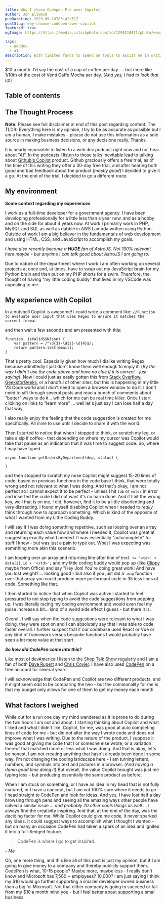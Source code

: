 ```yaml
---
title: Why I chose Codepen Pro over Copilot
author: Jon Ellwood
pubDatetime: 2023-09-18T03:42:51Z
postSlug: why-choose-codepen-over-copilot
featured: true
ogImage: https://https://media.istockphoto.com/id/1296110471/photo/woman-hiking-and-going-camping-in-nature.jpg?s=612x612&w=0&k=20&c=MzjTBdwL0GMadIW6THkJ_o5_Roj83xvBweFPKNDoRPM=

tags:
  - Webdev
  - AI
description: With limited funds to spend on tools to assist me in writing code I am presenting my case for choosing CodePen Pro over Github Copilot?
---
```


$10 a month. I'd say the cost of a cup of coffee per day .... but more like 1/10th of the cost of Venti Caffe Mocha per day. (*And yes, I had to look that up*)

## Table of contents

## The Thought Process

**Note:** Please see full disclaimer at end of this post regarding content. The TLDR: Everything here is my opinion, I try to be as accurate as possible but I am a human, I make mistakes - please do not use this information as a sole source in making business decisions, or any decisions really. Thanks.

It is nearly impossible to listen to a web dev podcast right now and not hear about "AI". In the podcasts I listen to those talks inevitable lead to talking about [Github's Copilot](https://github.com/features/copilot) product. Github graciously offers a free trial, as of the time of this writing they offer a 30-day free trial, and after hearing both good and bad feedback about the product (*mostly good*) I decided to give it a go. At the end of the trial, I decided to go a different route.

## My environment

**Some context regarding my experiences**

I work as a full-time developer for a government agency. I have been developing professionally for a little less than a year now, and as a hobby and on the side for about 4 years now. At work I primarily work in PHP, MySQL and SQL as well as dabble in AWS Lambda written using Python. Outside of work I am a big believer in the fundamentals of web development and using HTML, CSS, and JavaScript to accomplish my goals. 

*I have also recently become a **HUGE** fan of AstroJS. Not 100% relevant here maybe - but anytime I can talk good about AstroJS I am going to.* 

Due to nature of the department where I work I am often working on several projects at once and, at times, have to swap out my JavaScript brain for my Python brain and then put on my PHP shorts for a swim. Therefore, the thought of having "my little coding buddy" that lived in my VSCode was appealing to me. 

## My experience with Copilot

In a nutshell Copilot is awesome! I could write a comment like: 
`//Function to evaluate user input that uses Regex to ensure it matches the correct format` 

and then wait a few seconds and am presented with this:

    function  isValidSSN(ssn) {   
	    var pattern = /^\d{3}-\d{2}-\d{4}$/; 
	    return pattern.test(email); 
    }
That's pretty cool. Especially given how much I dislike writing Regex because admittedly I just don't know them well enough to enjoy it. (_By the way I didn't use the code above and have no clue if it is correct - just saying_). Now I could just as easily gotten this from [Stack Overflow,](https://stackoverflow.com/) [GeeksforGeeks](https://www.geeksforgeeks.org/), or a handful of other sites, but this is happening in my little VS Code world and I don't need to open a browser window to do it. I don't need to sift through several posts and read a bunch of comments about "better" ways to do it .. which for me can be real time killer. Once I start clicking on links to "learn more" ...  well let's just say I can lose half a day that way. 

I also really enjoy the feeling that the code suggestion is created for me specifically. All mine to use until I decide to share it with the world. 

Then I started to notice that when I stopped to think, or scratch my leg, or take a sip if coffee - that depending on where my cursor was Copilot would take that pause as an indication that it was time to suggest code. So, where I may have typed 

    async function getOrdersByDepartment(dep, status) {
    
    }
and then stopped to scratch my nose Copilot might suggest 15-20 lines of code, based on previous functions in the code base I think, that were totally wrong and not relevant to what I was doing. And that's okay, I am not perfect so I cannot expect it to be perfect - unless I hit `tab` or `enter` in error and inserted the code I did not want it's no harm done. And if I hit the wrong key, well that is on me. I did, however, find it to be a little disorienting and *very* distracting. I found myself disabling Copilot when I needed to _really_ think through how to approach something. Which is kind of the opposite of what I wanted from my Little Coding Buddy. 

I will say if I was doing something repetitive, such as looping over an array and returning each value how and where I needed it, Copilot was great at suggesting exactly what I needed. It was essentially "autocomplete" for stuff I knew - but was just a pain to type out. What I was expecting was something more akin this scenario: 

I am looping over an array and returning line after line of 
`html += '<td>' + data[i].id + '</td>';` 
and my little coding buddy would pop up (like [Clippy](https://en.wikipedia.org/wiki/Office_Assistant) maybe from Office) and say "Hey Jon! You're doing great work! And have you lost weight?.... looking good - but also if you just did a `.map` function over that array you could produce more performant code in 35 less lines of code. Something like that. 

I then started to notice that when Copliot was active I started to feel pressured to not stop typing to avoid the code suggestions from popping up. I was literally racing my coding environment and would even feel my pulse increase a bit... kind of a weird side effect I guess - but there it is. 

Overall, I will say when the code suggestions were relevant to what I was doing, they were spot on and I can absolutely say that I was able to code faster overall. I further suspect that if our codebase used React or Vue or any kind of framework versus bespoke functions I would probably have seen a lot more value at that start. 

**_So how did CodePen come into this?_**

Like most of devAmerica I listen to the [Shop Talk Show](https://shoptalkshow.com/) regularly and I am a fan of both [Dave Rupert](https://daverupert.com/) and [Chris Coyier](https://chriscoyier.net/). I have also used [CodePen](https://codepen.io/jonellwood) on a free account for several years. 

I will acknowledge that CodePen and Copilot are two different products, and it might seem odd to be comparing the two - but the commonality for me is that my budget only allows for one of them to get my money each month.

## What factors I weighed
While out for a run one day my mind wandered as it is prone to do during the two hours I am out and about. I starting thinking about Copilot and what I liked and what I didn't like. Copilot, for me, was good at auto completing lines of code for me - but did not alter the way I wrote code and does not improve what I was writing. Due to the nature of the product, I suppose it was good at giving me code that I or someone else wrote, or a variation thereof that matched more or less what I was doing. And that is okay, let's be honest, I am not creating anything that hasn't already been done in some way. I'm not changing the coding landscape here - I am turning letters, numbers, and symbols into text and pictures in a browser. (*And having a damn good time doing it*) But overall, the value Copilot brought was just me typing less - but producing essentially the same product as before. 

When I am stuck on something, or I have an idea in my head that is not fully matured, or I have a concept, but I am not 100% sure where it needs to go - I head straight to CodePen and look for ideas. And yes, I have lost half a day browsing through pens and seeing all the amazing ways other people have solved a similar issue ... *and probably 20 other cools things as well* ...  I always find the creativity inspiring. And that, at the end of the day, was the deciding factor for me. While Copilot could give me code, it never sparked any ideas. It could suggest ways to accomplish what I thought I wanted - but on many an occasion CodePen had taken a spark of an idea and ignited it into a full-fledged feature.

> CodePen is where I go to get inspired.

<cite>- Me</cite>

Oh, one more thing, and this like all of this post is just my opinion, but if I am going to give money to a company and thereby publicly support them.. CodePen is what, 10-15 people? Maybe more, maybe less - I really don't know and Microsoft has 7,500 + employees? 10,000? I am just saying I think my $10 would go further supporting a smaller developer owned business than a big 'ol Microsoft. Not that either company is going to succeed or fail from my $10 a month mind you - but I feel better about supporting a small business.
